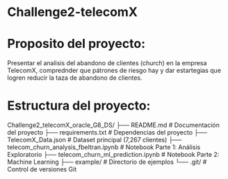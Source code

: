 # Challenge2-telecomX

# Proposito del proyecto:
Presentar el analisis del abandono de clientes (church) en la empresa TelecomX, comprednder que pátrones de riesgo hay y dar estartegias que logren reducir la taza de abandono de clientes.

# Estructura del proyecto:

Challenge2_telecomX_oracle_G8_DS/
├── README.md                                    # Documentación del proyecto
├── requirements.txt                            # Dependencias del proyecto
├── TelecomX_Data.json                          # Dataset principal (7,267 clientes)
├── telecom_churn_analysis_fbeltran.ipynb      # Notebook Parte 1: Análisis Exploratorio
├── telecom_churn_ml_prediction.ipynb          # Notebook Parte 2: Machine Learning
├── example/                                    # Directorio de ejemplos
└── .git/                                      # Control de versiones Git
